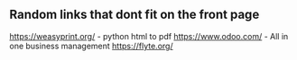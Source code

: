 ## Random links that dont fit on the front page

https://weasyprint.org/ - python html to pdf
https://www.odoo.com/ - All in one business management
https://flyte.org/
